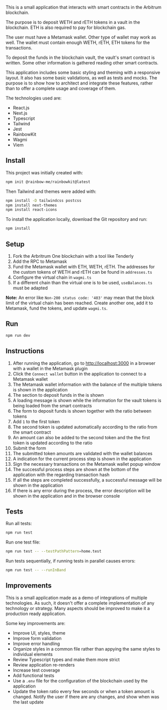 This is a small application that interacts with smart contracts in the Arbitrum blockchain.

The purpose is to deposit WETH and rETH tokens in a vault in the blockchain. ETH is also required to pay for blockchain gas.

The user must have a Metamask wallet. Other type of wallet may work as well. The wallet must contain enough WETH, rETH, ETH tokens for the transactions.

To deposit the funds in the blockchain vault, the vault's smart contract is written. Some other information is gathered reading other smart contracts.

This application includes some basic styling and theming with a responsive layout. It also has some basic validations, as well as tests and mocks. The purpose is to show how to architect and integrate these features, rather than to offer a complete usage and coverage of them.

The technologies used are:

- React.js
- Next.js
- Typescript
- Tailwind
- Jest
- RainbowKit
- Wagmi
- Viem

## Install

This project was initially created with:

```bash
npm init @rainbow-me/rainbowkit@latest
```

Then Tailwind and themes were added with:

```bash
npm install -D tailwindcss postcss
npm install next-themes
npm install react-icons
```

To install the application locally, download the Git repository and run:

```bash
npm install
```

## Setup

1. Fork the Arbritrum One blockchain with a tool like Tenderly
1. Add the RPC to Metamask
1. Fund the Metamask wallet with ETH, WETH, rETH. The addresses for the custom tokens of WETH and rETH can be found in `addresses.ts`
1. Configure the virtual chain in `wagmi.ts`
1. If a different chain than the virtual one is to be used, `useBalances.ts` must be adapted

**Note:** An error like `Non-200 status code: '403'` may mean that the block limit of the virtual chain has been reached. Create another one, add it to Metamask, fund the tokens, and update `wagmi.ts`.

## Run

```bash
npm run dev
```

## Instructions

1. After running the application, go to [http://localhost:3000](http://localhost:3000) in a browser with a wallet in the Metamask plugin
1. Click the `Connect wallet` button in the application to connect to a Metamask wallet
1. The Metamask wallet information with the balance of the multiple tokens is shown in the application
1. The section to deposit funds in the is shown
1. A loading message is shown while the information for the vault tokens is being loaded from the smart contracts
1. The form to deposit funds is shown together with the ratio between tokens
1. Add `1` to the first token
1. The second token is updated automatically according to the ratio from the smart contract
1. An amount can also be added to the second token and the the first token is updated according to the ratio
1. Submit the form
1. The submitted token amounts are validated with the wallet balances
1. A indication for the current process step is shown in the application
1. Sign the necessary transactions on the Metamask wallet popup window
1. The successful process steps are shown at the bottom of the application with the regarding transaction hash
1. If all the steps are completed successfully, a successful message will be shown in the application
1. If there is any error during the process, the error description will be shown in the application and in the browser console

## Tests

Run all tests:

```bash
npm run test
```

Run one test file:

```bash
npm run test -- --testPathPattern=home.test
```

Run tests sequentially, if running tests in parallel causes errors:

```bash
npm run test -- --runInBand
```

## Improvements

This is a small application made as a demo of integrations of multiple technologies. As such, it doesn't offer a complete implementation of any technology or strategy. Many aspects should be improved to make it a production ready application.

Some key improvements are:

- Improve UI, styles, theme
- Improve form validation
- Improve error handling
- Organize styles in a common file rather than appying the same styles to individual elements
- Review Typescript types and make them more strict
- Review application re-renders
- Increase test coverage
- Add functional tests
- Use a `.env` file for the configuration of the blockchain used by the application
- Update the token ratio every few seconds or when a token amount is changed. Notify the user if there are any changes, and show when was the last update
